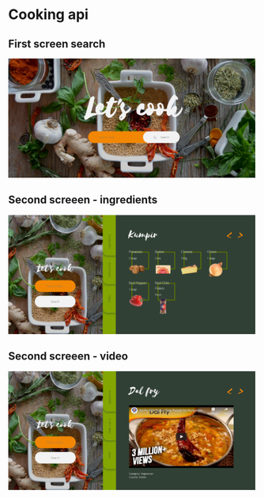 <h1>Cooking api</h1>
<h2>First screen search</h2>
<img src="/cooking__first-screen.png" width="500">
<h2>Second screeen - ingredients</h2>
<img src="/cooking__second-screen-ingredients.png" width="500">
<h2>Second screeen - video</h2>
<img src="/cooking__second-screen-video.png" width="500">
